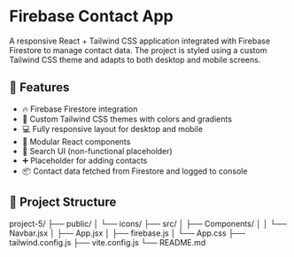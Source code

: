 # Firebase Contact App

A responsive React + Tailwind CSS application integrated with Firebase Firestore to manage contact data. The project is styled using a custom Tailwind CSS theme and adapts to both desktop and mobile screens.

## 🚀 Features

- 🔥 Firebase Firestore integration
- 🎨 Custom Tailwind CSS themes with colors and gradients
- 💻 Fully responsive layout for desktop and mobile
- 🧩 Modular React components
- 🔎 Search UI (non-functional placeholder)
- ➕ Placeholder for adding contacts
- 📦 Contact data fetched from Firestore and logged to console

## 📁 Project Structure

project-5/
├── public/
│ └── icons/
├── src/
│ ├── Components/
│ │ └── Navbar.jsx
│ ├── App.jsx
│ ├── firebase.js
│ └── App.css
├── tailwind.config.js
├── vite.config.js
└── README.md
